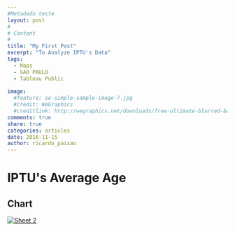 ```yaml
---
#Metadado teste
layout: post
#
# Content
#
title: "My First Post"
excerpt: "To Analyze IPTU's Data"
tags:
  - Maps
  - SAO PAULO
  - Tableau Public
  
image:
  #feature: so-simple-sample-image-7.jpg
  #credit: WeGraphics
  #creditlink: http://wegraphics.net/downloads/free-ultimate-blurred-background-pack/
comments: true
share: true
categories: articles
date: 2016-11-15
author: ricardo_paixao
---
```


# IPTU's Average Age

## Chart


<div class='tableauPlaceholder' id='viz1479216021510' style='position: relative'>

<noscript><a href='#'><img alt='Sheet 2 ' src='http:&#47;&#47;public.tableau.com&#47;static&#47;images&#47;Ta&#47;TableCalculationVsCalculationFields&#47;Sheet2&#47;1_rss.png' style='border: none' /></a></noscript>

<object class='tableauViz'  style='display:none;'><param name='host_url' value='http%3A%2F%2Fpublic.tableau.com%2F' /> <param name='site_root' value='' /><param name='name' value='TableCalculationVsCalculationFields&#47;Sheet2' /><param name='tabs' value='no' /><param name='toolbar' value='yes' /><param name='static_image' value='http:&#47;&#47;public.tableau.com&#47;static&#47;images&#47;Ta&#47;TableCalculationVsCalculationFields&#47;Sheet2&#47;1.png' /> <param name='animate_transition' value='yes' /><param name='display_static_image' value='yes' /><param name='display_spinner' value='yes' /><param name='display_overlay' value='yes' /><param name='display_count' value='yes' /></object>

</div>                

<script type='text/javascript'>                    var divElement = document.getElementById('viz1479216021510');                    var vizElement = divElement.getElementsByTagName('object')[0];                    vizElement.style.width='100%';vizElement.style.height=(divElement.offsetWidth*0.75)+'px';                    var scriptElement = document.createElement('script');                    scriptElement.src = 'https://public.tableau.com/javascripts/api/viz_v1.js';                    vizElement.parentNode.insertBefore(scriptElement, vizElement);                
</script>
